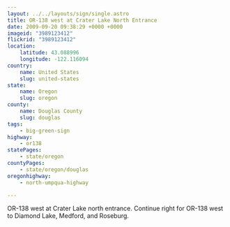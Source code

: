 ```yaml
---
layout: ../../layouts/sign/single.astro
title: OR-138 west at Crater Lake North Entrance
date: 2009-09-20 09:38:29 +0000 +0000
imageid: "3989123412"
flickrid: "3989123412"
location:
    latitude: 43.088996
    longitude: -122.116094
country:
    name: United States
    slug: united-states
state:
    name: Oregon
    slug: oregon
county:
    name: Douglas County
    slug: douglas
tags:
    - big-green-sign
highway:
    - or138
statePages:
    - state/oregon
countyPages:
    - state/oregon/douglas
oregonhighway:
    - north-umpqua-highway

---
```

OR-138 west at Crater Lake north entrance. Continue right for OR-138 west to Diamond Lake, Medford, and Roseburg.